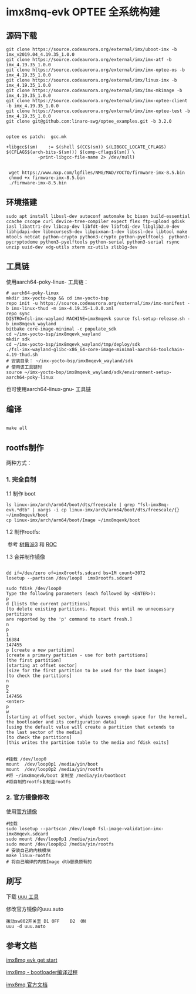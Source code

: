 # imx8mq-evk  OPTEE 全系统构建

## 源码下载

```
git clone https://source.codeaurora.org/external/imx/uboot-imx -b imx_v2019.04_4.19.35_1.0.0
git clone https://source.codeaurora.org/external/imx/imx-atf -b imx_4.19.35_1.0.0
git clone https://source.codeaurora.org/external/imx/imx-optee-os -b imx_4.19.35_1.0.0
git clone https://source.codeaurora.org/external/imx/linux-imx -b imx_4.19.35_1.0.0
git clone https://source.codeaurora.org/external/imx/imx-mkimage -b imx_4.19.35_1.0.0
git clone https://source.codeaurora.org/external/imx/imx-optee-client -b imx_4.19.35_1.0.0
git clone https://source.codeaurora.org/external/imx/imx-optee-test -b imx_4.19.35_1.0.0
git clone git@github.com:linaro-swg/optee_examples.git -b 3.2.0


optee os patch:  gcc.mk

+libgcc$(sm)  	:= $(shell $(CC$(sm)) $(LIBGCC_LOCATE_CFLAGS) $(CFLAGS$(arch-bits-$(sm))) $(comp-cflags$(sm)) \
 			-print-libgcc-file-name 2> /dev/null)
 			
 			
 wget https://www.nxp.com/lgfiles/NMG/MAD/YOCTO/firmware-imx-8.5.bin
 chmod +x firmware-imx-8.5.bin
 ./firmware-imx-8.5.bin
```

## 环境搭建

```
sudo apt install libssl-dev autoconf automake bc bison build-essential ccache cscope curl device-tree-compiler expect flex ftp-upload gdisk iasl libattr1-dev libcap-dev libfdt-dev libftdi-dev libglib2.0-dev libhidapi-dev libncurses5-dev libpixman-1-dev libssl-dev libtool make mtools netcat python-crypto python3-crypto python-pyelftools  python3-pycryptodome python3-pyelftools python-serial python3-serial rsync unzip uuid-dev xdg-utils xterm xz-utils zlib1g-dev
```

## 工具链

使用aarch64-poky-linux-  工具链：

```
# aarch64-poky-linux
mkdir imx-yocto-bsp && cd imx-yocto-bsp
repo init -u https://source.codeaurora.org/external/imx/imx-manifest -b imx-linux-thud -m imx-4.19.35-1.0.0.xml
repo sync
DISTRO=fsl-imx-wayland MACHINE=imx8mqevk source fsl-setup-release.sh -b imx8mqevk_wayland
bitbake core-image-minimal -c populate_sdk
cd ~/imx-yocto-bsp/imx8mqevk_wayland
mkdir sdk
cd ~/imx-yocto-bsp/imx8mqevk_wayland/tmp/deploy/sdk
./fsl-imx-wayland-glibc-x86_64-core-image-minimal-aarch64-toolchain-4.19-thud.sh
# 安装目录： ~/imx-yocto-bsp/imx8mqevk_wayland/sdk
# 使用该工具链时
source ~/imx-yocto-bsp/imx8mqevk_wayland/sdk/environment-setup-aarch64-poky-linux
```

也可使用aarch64-linux-gnu- 工具链

## 编译

```

make all
```

## rootfs制作

两种方式：

### 1. 完全自制

 1.1 制作 boot

```
ls linux-imx/arch/arm64/boot/dts/freescale | grep "fsl-imx8mq-evk.*dtb" | xargs -i cp linux-imx/arch/arm64/boot/dts/freescale/{} ~/imx8mqevk/boot
cp linux-imx/arch/arm64/boot/Image ~/imx8mqevk/boot

```

1.2 制作rootfs:

​     参考 [树莓派3](https://a-delacruz.github.io/ubuntu/rpi3-setup-filesystem.html]) 和 [ROC](http://wiki.t-firefly.com/en/ROC-RK3399-PC/linux_build_ubuntu_rootfs.html)  

1.3 合并制作镜像

```

dd if=/dev/zero of=imx8rootfs.sdcard bs=1M count=3072
losetup --partscan /dev/loop0  imx8rootfs.sdcard

sudo fdisk /dev/loop0
Type the following parameters (each followed by <ENTER>):
p
d [lists the current partitions]
[to delete existing partitions. Repeat this until no unnecessary partitions
are reported by the 'p' command to start fresh.]
n
p
1
16384
147455
p [create a new partition]
[create a primary partition - use for both partitions]
[the first partition]
[starting at offset sector]
[size for the first partition to be used for the boot images]
[to check the partitions]
n
p
2
147456
<enter>
p
w
[starting at offset sector, which leaves enough space for the kernel,
the bootloader and its configuration data]
[using the default value will create a partition that extends to
the last sector of the media]
[to check the partitions]
[this writes the partition table to the media and fdisk exits]


#挂载 /dev/loop0
mount  /dev/loop0p1 /media/yin/boot
mount  /dev/loop0p2 /media/yin/rootfs
#将 ~/imx8mqevk/boot 复制至 /media/yin/bootboot
#将自制的rootfs复制至rootfs
```

### 2. 官方镜像修改

使用[官方镜像](https://www.nxp.com/search?keyword=L4.19.35_1.0.0_MX&start=0&category=software) 

```
#挂载
sudo losetup --partscan /dev/loop0 fsl-image-validation-imx-imx8mqevk.sdcard
sudo mount /dev/loop0p1 /media/yin/boot
sudo mount /dev/loop0p2 /media/yin/rootfs
# 安装自己的内核模块
make linux-rootfs  
# 将自己编译的内核Image dtb替换原有的
```

## 刷写

下载 [uuu 工具](https://github.com/NXPmicro/mfgtools)

修改官方镜像的uuu.auto

```
拨动sw802开关至 D1 OFF    D2  ON
uuu -d uuu.auto
```



## 参考文档

[imx8mq evk get start](https://www.nxp.com/document/guide/get-started-with-the-mcimx8m-evk:GS-MCIMX8M-EVK)

[imx8mq - bootloader编译过程](https://blog.csdn.net/weixin_42264572/article/details/90490362)

[imx8mq 官方文档](https://www.nxp.com/search?keyword=L4.19.35_&start=0&category=documents)

